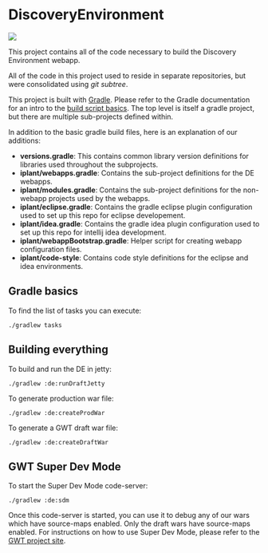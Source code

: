 # DiscoveryEnvironment

![](http://watson.iplantcollaborative.org/hudson/buildStatus/icon?job=DiscoveryEnvironment%20Dev)

This project contains all of the code necessary to build the Discovery Environment webapp. 

All of the code in this project used to reside in separate repositories, but were consolidated using _git subtree_.

This project is built with [Gradle](http://www.gradle.org/). Please refer to the Gradle documentation for an intro to the [build script basics](http://www.gradle.org/docs/current/userguide/tutorial_using_tasks.html).
The top level is itself a gradle project, but there are multiple sub-projects defined within.

In addition to the basic gradle build files, here is an explanation of our additions:

* __versions.gradle__: This contains common library version definitions for libraries used throughout the subprojects.
* __iplant/webapps.gradle__: Contains the sub-project definitions for the DE webapps.
* __iplant/modules.gradle__: Contains the sub-project definitions for the non-webapp projects used by the webapps.
* __iplant/eclipse.gradle__: Contains the gradle eclipse plugin configuration used to set up this repo for eclipse developement.
* __iplant/idea.gradle__: Contains the gradle idea plugin configuration used to set up this repo for intellij idea development.
* __iplant/webappBootstrap.gradle__: Helper script for creating webapp configuration files.
* __iplant/code-style__: Contains code style definitions for the eclipse and idea environments.

## Gradle basics

To find the list of tasks you can execute:

    ./gradlew tasks
    
## Building everything

To build and run the DE in jetty:

    ./gradlew :de:runDraftJetty
    
To generate production war file:

    ./gradlew :de:createProdWar
    
To generate a GWT draft war file:

    ./gradlew :de:createDraftWar
    
    
## GWT Super Dev Mode

To start the Super Dev Mode code-server:

    ./gradlew :de:sdm
    
Once this code-server is started, you can use it to debug any of our wars which have source-maps enabled. Only the draft wars have source-maps enabled. For instructions on how to use Super Dev Mode, please refer to the [GWT project site](http://www.gwtproject.org/articles/superdevmode.html).


